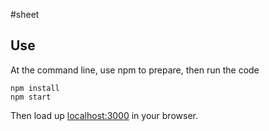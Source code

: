 #sheet

## Use

At the command line, use npm to prepare, then run the code

	npm install
	npm start

Then load up [localhost:3000](http://localhost:3000) in your browser.
